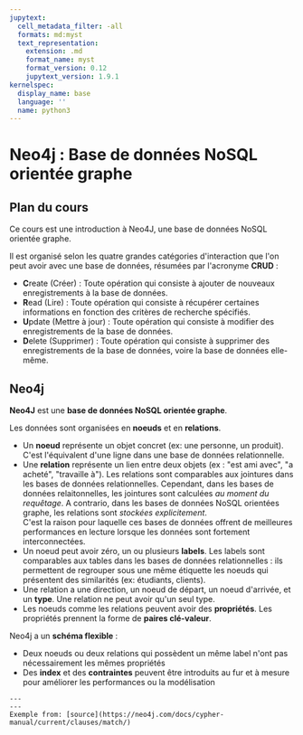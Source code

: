 ```yaml
---
jupytext:
  cell_metadata_filter: -all
  formats: md:myst
  text_representation:
    extension: .md
    format_name: myst
    format_version: 0.12
    jupytext_version: 1.9.1
kernelspec:
  display_name: base
  language: ''
  name: python3
---
```


# Neo4j : Base de données NoSQL orientée graphe

## Plan du cours

Ce cours est une introduction à Neo4J, une base de données NoSQL orientée graphe.
   
Il est organisé selon les quatre grandes catégories d'interaction que l'on peut avoir avec une base de données, résumées par l'acronyme **CRUD** :
- **C**reate (Créer) : Toute opération qui consiste à ajouter de nouveaux enregistrements à la base de données.
- **R**ead (Lire) : Toute opération qui consiste à récupérer certaines informations en fonction des critères de recherche spécifiés.
- **U**pdate (Mettre à jour) : Toute opération qui consiste à modifier des enregistrements de la base de données.
- **D**elete (Supprimer) : Toute opération qui consiste à supprimer des enregistrements de la base de données, voire la base de données elle-même.
  
## Neo4j

**Neo4J** est une **base de données NoSQL orientée graphe**.   

Les données sont organisées en **noeuds** et en **relations**.   
- Un **noeud** représente un objet concret (ex: une personne, un produit). C'est l'équivalent d'une ligne dans une base de données relationnelle.      
- Une **relation** représente un lien entre deux objets (ex : "est ami avec", "a acheté", "travaille à"). 
Les relations sont comparables aux jointures dans les bases de données relationnelles. 
Cependant, dans les bases de données relaitonnelles, les jointures sont calculées *au moment du requêtage*.
A contrario, dans les bases de données NoSQL orientées graphe, les relations sont *stockées explicitement*.   
C'est la raison pour laquelle ces bases de données offrent de meilleures performances en lecture lorsque les données sont fortement interconnectées.  
- Un noeud peut avoir zéro, un ou plusieurs **labels**. Les labels sont comparables aux tables dans les bases de données relationnelles : 
ils permettent de regrouper sous une même étiquette les noeuds qui présentent des similarités (ex: étudiants, clients).   
- Une relation a une direction, un noeud de départ, un noeud d'arrivée, et un **type**. Une relation ne peut avoir qu'un seul type.  
- Les noeuds comme les relations peuvent avoir des **propriétés**. Les propriétés prennent la forme de **paires clé-valeur**.  

Neo4j a un **schéma flexible** :   
- Deux noeuds ou deux relations qui possèdent un même label n'ont pas nécessairement les mêmes propriétés
- Des **index** et des **contraintes** peuvent être introduits au fur et à mesure pour améliorer les performances ou la modélisation


```{figure} ../image/graph_example.svg  
---
---
Exemple from: [source](https://neo4j.com/docs/cypher-manual/current/clauses/match/)
```
   
